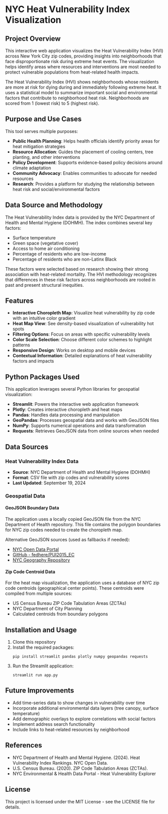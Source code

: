 # NYC Heat Vulnerability Index Visualization

## Project Overview

This interactive web application visualizes the Heat Vulnerability Index (HVI) across New York City zip codes, providing insights into neighborhoods that face disproportionate risk during extreme heat events. The visualization helps identify areas where resources and interventions are most needed to protect vulnerable populations from heat-related health impacts.

The Heat Vulnerability Index (HVI) shows neighborhoods whose residents are more at risk for dying during and immediately following extreme heat. It uses a statistical model to summarize important social and environmental factors that contribute to neighborhood heat risk. Neighborhoods are scored from 1 (lowest risk) to 5 (highest risk).

## Purpose and Use Cases

This tool serves multiple purposes:

- **Public Health Planning**: Helps health officials identify priority areas for heat mitigation strategies
- **Resource Allocation**: Guides the placement of cooling centers, tree planting, and other interventions
- **Policy Development**: Supports evidence-based policy decisions around climate adaptation
- **Community Advocacy**: Enables communities to advocate for needed resources
- **Research**: Provides a platform for studying the relationship between heat risk and social/environmental factors

## Data Source and Methodology

The Heat Vulnerability Index data is provided by the NYC Department of Health and Mental Hygiene (DOHMH). The index combines several key factors:

- Surface temperature
- Green space (vegetative cover)
- Access to home air conditioning
- Percentage of residents who are low-income
- Percentage of residents who are non-Latinx Black

These factors were selected based on research showing their strong association with heat-related mortality. The HVI methodology recognizes that differences in these risk factors across neighborhoods are rooted in past and present structural inequities.

## Features

- **Interactive Choropleth Map**: Visualize heat vulnerability by zip code with an intuitive color gradient
- **Heat Map View**: See density-based visualization of vulnerability hot spots
- **Filtering Options**: Focus on areas with specific vulnerability levels
- **Color Scale Selection**: Choose different color schemes to highlight patterns
- **Responsive Design**: Works on desktop and mobile devices
- **Contextual Information**: Detailed explanations of heat vulnerability factors and impacts

## Python Packages Used

This application leverages several Python libraries for geospatial visualization:

- **Streamlit**: Powers the interactive web application framework
- **Plotly**: Creates interactive choropleth and heat maps
- **Pandas**: Handles data processing and manipulation
- **GeoPandas**: Processes geospatial data and works with GeoJSON files
- **NumPy**: Supports numerical operations and data transformation
- **Requests**: Retrieves GeoJSON data from online sources when needed

## Data Sources

### Heat Vulnerability Index Data
- **Source**: NYC Department of Health and Mental Hygiene (DOHMH)
- **Format**: CSV file with zip codes and vulnerability scores
- **Last Updated**: September 19, 2024

### Geospatial Data

#### GeoJSON Boundary Data
The application uses a locally copied GeoJSON file from the NYC Department of Health repository. This file contains the polygon boundaries for NYC zip codes needed to create the choropleth map.

Alternative GeoJSON sources (used as fallbacks if needed):
- [NYC Open Data Portal](https://data.cityofnewyork.us/Health/Modified-Zip-Code-Tabulation-Areas-MODZCTA-/pri4-ifjk)
- [GitHub - fedhere/PUI2015_EC](https://github.com/fedhere/PUI2015_EC/blob/master/mam1612_EC/nyc-zip-code-tabulation-areas-polygons.geojson)
- [NYC Geography Repository](https://github.com/nycehs/NYC_geography)

#### Zip Code Centroid Data
For the heat map visualization, the application uses a database of NYC zip code centroids (geographical center points). These centroids were compiled from multiple sources:

- US Census Bureau ZIP Code Tabulation Areas (ZCTAs)
- NYC Department of City Planning
- Calculated centroids from boundary polygons

## Installation and Usage

1. Clone this repository
2. Install the required packages:
   ```
   pip install streamlit pandas plotly numpy geopandas requests
   ```
3. Run the Streamlit application:
   ```
   streamlit run app.py
   ```

## Future Improvements

- Add time-series data to show changes in vulnerability over time
- Incorporate additional environmental data layers (tree canopy, surface temperature)
- Add demographic overlays to explore correlations with social factors
- Implement address search functionality
- Include links to heat-related resources by neighborhood

## References

- NYC Department of Health and Mental Hygiene. (2024). Heat Vulnerability Index Rankings. NYC Open Data.
- U.S. Census Bureau. (2020). ZIP Code Tabulation Areas (ZCTAs).
- NYC Environmental & Health Data Portal - Heat Vulnerability Explorer

## License

This project is licensed under the MIT License - see the LICENSE file for details.
